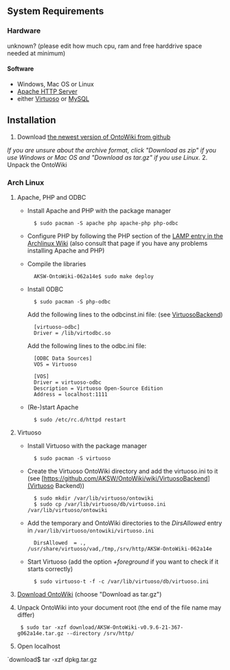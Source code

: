 ## System Requirements

### Hardware
unknown? (please edit how much cpu, ram and free harddrive space needed at minimum)

#### Software

- Windows, Mac OS or Linux 
- [Apache HTTP Server](http://www.apache.org/)
- either [Virtuoso](http://download.openlinksw.com/virtwiz/virtuoso.php) or [MySQL](http://www.mysql.com/downloads/)

## Installation

1. Download [the newest version of OntoWiki from github](https://github.com/AKSW/OntoWiki/downloads)

_If you are unsure about the archive format, click "Download as zip" if you use Windows or Mac OS and "Download as tar.gz" if you use Linux._
2. Unpack the OntoWiki 

### Arch Linux

1. Apache, PHP and ODBC
    - Install Apache and PHP with the package manager

            $ sudo pacman -S apache php apache-php php-odbc
    - Configure PHP by following the PHP section of the [LAMP entry in the Archlinux Wiki](https://wiki.archlinux.org/index.php/LAMP#PHP) (also consult that page if you have any problems installing Apache and PHP)
    - Compile the libraries

            AKSW-OntoWiki-062a14e$ sudo make deploy
    - Install ODBC

            $ sudo pacman -S php-odbc

        Add the following lines to the odbcinst.ini file: (see [VirtuosoBackend](VirtuosoBackend))

            [virtuoso-odbc]
            Driver = /lib/virtodbc.so

        Add the following lines to the odbc.ini file:

            [ODBC Data Sources]
            VOS = Virtuoso
    
            [VOS]
            Driver = virtuoso-odbc
            Description = Virtuoso Open-Source Edition
            Address = localhost:1111
    - (Re-)start Apache

            $ sudo /etc/rc.d/httpd restart
2. Virtuoso
    - Install Virtuoso with the package manager

            $ sudo pacman -S virtuoso
    - Create the Virtuoso OntoWiki directory and add the virtuoso.ini to it (see [https://github.com/AKSW/OntoWiki/wiki/VirtuosoBackend](Virtuoso Backend))

            $ sudo mkdir /var/lib/virtuoso/ontowiki
            $ sudo cp /var/lib/virtuoso/db/virtuoso.ini /var/lib/virtuoso/ontowiki
    - Add the temporary and OntoWiki directories to the _DirsAllowed_ entry in `/var/lib/virtuoso/ontowiki/virtuoso.ini`

            DirsAllowed  = ., /usr/share/virtuoso/vad,/tmp,/srv/http/AKSW-OntoWiki-062a14e
    - Start Virtuoso (add the option _+foreground_ if you want to check if it starts correctly)

            $ sudo virtuoso-t -f -c /var/lib/virtuoso/db/virtuoso.ini

3. [Download OntoWiki](https://github.com/AKSW/OntoWiki/downloads) (choose "Download as tar.gz")
4. Unpack OntoWiki into your document root (the end of the file name may differ)

        $ sudo tar -xzf download/AKSW-OntoWiki-v0.9.6-21-367-g062a14e.tar.gz --directory /srv/http/

6. Open localhost

`download$ tar -xzf dpkg.tar.gz
